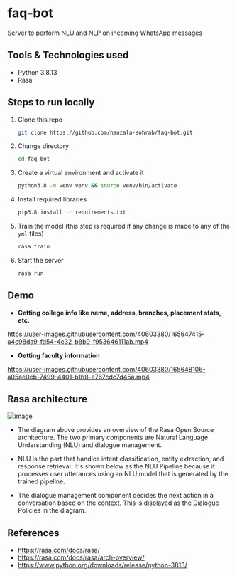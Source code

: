 # faq-bot
Server to perform NLU and NLP on incoming WhatsApp messages

## Tools & Technologies used
- Python 3.8.13
- Rasa

## Steps to run locally
1. Clone this repo
    ```sh
    git clone https://github.com/hanzala-sohrab/faq-bot.git
    ```
2. Change directory
    ```sh
    cd faq-bot
    ```
3. Create a virtual environment and activate it
    ```sh
    python3.8 -m venv venv && source venv/bin/activate
    ```
4. Install required libraries
    ```sh
    pip3.8 install -r requirements.txt
    ```
5. Train the model (this step is required if any change is made to any of the `yml` files)
    ```sh
    rasa train
    ```
6. Start the server
    ```sh
    rasa run
    ```

## Demo
- **Getting college info like name, address, branches, placement stats, etc.**

https://user-images.githubusercontent.com/40603380/165647415-a4e98da9-fd54-4c32-b8b9-f953646111ab.mp4

- **Getting faculty information**

https://user-images.githubusercontent.com/40603380/165648106-a05ae0cb-7499-4401-b1b8-e767cdc7d45a.mp4


## Rasa architecture

![image](https://user-images.githubusercontent.com/40603380/165640494-783b690b-cc9e-4e8e-b6ce-d303e0e31410.png)

- The diagram above provides an overview of the Rasa Open Source architecture. The two primary components are Natural Language Understanding (NLU) and dialogue management.

- NLU is the part that handles intent classification, entity extraction, and response retrieval. It's shown below as the NLU Pipeline because it processes user utterances using an NLU model that is generated by the trained pipeline.

- The dialogue management component decides the next action in a conversation based on the context. This is displayed as the Dialogue Policies in the diagram.

## References
- https://rasa.com/docs/rasa/
- https://rasa.com/docs/rasa/arch-overview/
- https://www.python.org/downloads/release/python-3813/
